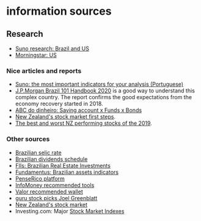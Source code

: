 # information sources

## Research

* [Suno research: Brazil and US](https://www.sunoresearch.com.br/) 
* [Morningstar: US](https://www.morningstar.com/)

### Nice articles and reports

* [Suno: the most important indicators for your analysis \(Portuguese\)](https://www.sunoresearch.com.br/artigos/os-indicadores-mais-importantes-em-uma-analise/)
* [J.P.Morgan Brazil 101 Handbook 2020](https://wiki.sj.ifsc.edu.br/images/8/8c/JP_morgan_Brazil_101_2020.pdf) is a good way to understand this complex country. The report confirms the good expectations from the economy recovery started in 2018.
* [ABC do dinheiro: Saving account x Funds x Bonds](http://www.abcdodinheiro.com.br/2015/03/poupanca-x-fundo-di-x-cdb-x-tesouro.html)
* [New Zealand's stock market first steps](http://www.sharechat.co.nz/first-steps.html). 
* [The best and worst NZ performing stocks of the 2019](https://www.nzherald.co.nz/business/news/article.cfm?c_id=3&objectid=12297437).

### Other sources

* [Brazilian selic rate](https://www.bcb.gov.br/acessoinformacao/legado?url=https:%2F%2Fwww.bcb.gov.br%2Fhtms%2Fselic%2Fselicdiarios.asp)
* [Brazilian dividends schedule](http://dividendobr.com/)
* [FIIs: Brazilian Real Estate Investments](https://fiis.com.br/#)
* [Fundamentus: Brazilian assets indicators](http://www.fundamentus.com.br/)
* [PenseRico platform](https://vicenteguimaraes.penserico.com/)
* [InfoMoney recommended tools](https://minhaconta.infomoney.com.br/ferramentas)
* [Valor recommended wallet](https://valor.globo.com/valor-data/carteira-valor/)
* [guru stock picks Joel Greenblatt](https://www.gurufocus.com/guru/joel+greenblatt/stock-picks)
* [New Zealand's stock market](http://www.sharechat.co.nz/first-steps.html)
* Investing.com: Major [Stock Market Indexes ](https://www.investing.com/indices/major-indices)

